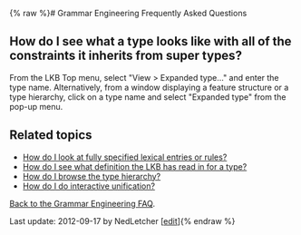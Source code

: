 {% raw %}# Grammar Engineering Frequently Asked Questions

## How do I see what a type looks like with all of the constraints it inherits from super types?

From the LKB Top menu, select "View &gt; Expanded type..." and enter the
type name. Alternatively, from a window displaying a feature structure
or a type hierarchy, click on a type name and select "Expanded type"
from the pop-up menu.

## Related topics

- [How do I look at fully specified lexical entries or
rules?](../GeFaqViewEntry)
- [How do I see what definition the LKB has read in for a
type?](../GeFaqViewType)
- [How do I browse the type hierarchy?](../GeFaqViewHierarchy)
- [How do I do interactive unification?](../GeFaqInteractiveUnify)

[Back to the Grammar Engineering FAQ](/GrammarEngineeringFaq).

Last update: 2012-09-17 by NedLetcher [[edit](https://github.com/delph-in/docs/wiki/GeFaqExpandedType/_edit)]{% endraw %}